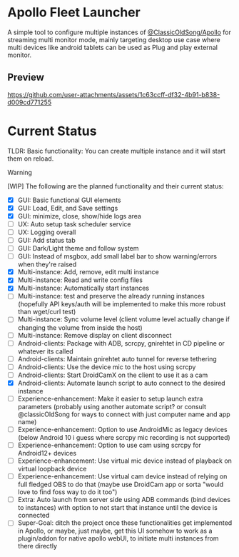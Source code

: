 # Apollo Fleet Launcher
A simple tool to configure multiple instances of [@ClassicOldSong/Apollo](https://github.com/ClassicOldSong/Apollo) for streaming multi monitor mode, mainly targeting desktop use case where multi devices like android tablets can be used as Plug and play external monitor.

## Preview
https://github.com/user-attachments/assets/1c63ccff-df32-4b91-b838-d009cd771255


# Current Status
TLDR: Basic functionality: You can create multiple instance and it will start them on reload.

> [!WARNING]
>  [WIP] The following are the planned functionality and their current status:
>  - [x] GUI: Basic functional GUI elements
>  - [x] GUI: Load, Edit, and Save settings
>  - [x] GUI: minimize, close, show/hide logs area
>  - [ ] UX: Auto setup task scheduler service
>  - [ ] UX: Logging overall
>  - [ ] GUI: Add status tab
>  - [ ] GUI: Dark/Light theme and follow system
>  - [ ] GUI: Instead of msgbox, add small label bar to show warning/errors when they're raised
>  - [x] Multi-instance: Add, remove, edit multi instance
>  - [x] Multi-instance: Read and write config files
>  - [X] Multi-instance: Automatically start instances
>  - [ ] Multi-instance: test and preserve the already running instances (hopefully API keys/auth will be implemented to make this more robust than wget/curl test)
>  - [ ] Multi-instance: Sync volume level (client volume level actually change if changing the volume from inside the host)
>  - [ ] Multi-instance: Remove display on client disconnect
>  - [ ] Android-clients: Package with ADB, scrcpy, gnirehtet in CD pipeline or whatever its called
>  - [ ] Android-clients: Maintain gnirehtet auto tunnel for reverse tethering
>  - [ ] Android-clients: Use the device mic to the host using scrcpy
>  - [ ] Android-clients: Start DroidCamX on the client to use it as a cam
>  - [x] Android-clients: Automate launch script to auto connect to the desired instance
>  - [ ] Experience-enhancement: Make it easier to setup launch extra parameters (probably using another automate script? or consult @classicOldSong for ways to connect with just computer name and app name)
>  - [ ] Experience-enhancement: Option to use AndroidMic as legacy devices (below Android 10 i guess where scrcpy mic recording is not supported)
>  - [ ] Experience-enhancement: Option to use cam using scrcpy for Android12+ devices
>  - [ ] Experience-enhancement: Use virtual mic device instead of playback on virtual loopback device
>  - [ ] Experience-enhancement: Use virtual cam device instead of relying on full fledged OBS to do that (maybe use DroidCam app or sorta "would love to find foss way to do it too")
>  - [ ] Extra: Auto launch from server side using ADB commands (bind devices to instances) with option to not start that instance until the device is connected
>  - [ ] Super-Goal: ditch the project once these functionalities get implemented in Apollo, or maybe, just maybe, get this UI somehow to work as a plugin/addon for native apollo webUI, to initiate multi instances from there directly

